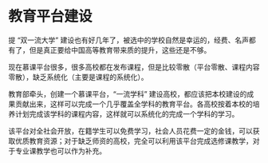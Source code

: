 # 教育平台建设

提 “双一流大学” 建设也有好几年了，被选中的学校自然是幸运的，经费、名声都有了，但是真正要给中国高等教育带来质的提升，这些还是不够。

现在慕课平台很多，很多高校都在发布课程，但是比较零散（平台零散、课程内容零散），缺乏系统化（主要是课程的系统化）。

教育部牵头，创建一个慕课平台，“一流学科” 建设高校，都应该把本校建设的成果贡献出来，这样可以完成一个几乎覆盖全学科的教育平台。各高校按着本校的培养计划完成该学科的课程内容，这样就可以系统化的完成一个学科的学习。

该平台对全社会开放，在籍学生可以免费学习，社会人员花费一定的金钱，可以获取优质教育资源；对于缺乏师资的高校，完全可以利用该平台完成选修课教学，对于专业课教学也可以作为补充。